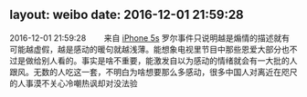 layout: weibo
date: 2016-12-01 21:59:28
---
<meta name="referrer" content="no-referrer" />

2016-12-01 21:59:28  &nbsp;&nbsp;&nbsp;&nbsp;&nbsp;&nbsp; 来自 <a href="sinaweibo://customweibosource" rel="nofollow">iPhone 5s</a>
罗尔事件只说明越是煽情的描述就有可能越虚假，越是感动的暖句就越浅薄。能想象电视里节目中那些恩爱大部分也不过是做给别人看的。事实是啥不重要，能激发自以为感动的情绪就会有一大批的人跟风。无数的人吃这一套，不明白为啥想要那么多感动，很多中国人对离近在咫尺的人事漠不关心冷嘲热讽却对没法验 ​​​
